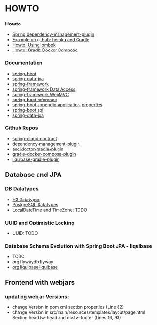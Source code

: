 # HOWTO

### Howto
* [Spring dependency-management-plugin](https://docs.spring.io/dependency-management-plugin/docs/current/reference/html/)
* [Example on github: heroku and Gradle](https://github.com/heroku/gradle-getting-started/blob/master/build.gradle)
* [Howto: Using lombok](https://projectlombok.org/setup/overview)
* [Howto: Gradle Docker Compose](https://bmuschko.com/blog/gradle-docker-compose/)

### Documentation
* [spring-boot](https://spring.io/projects/spring-boot)
* [spring-data-jpa](https://docs.spring.io/spring-data/jpa/docs/2.7.6/reference/html/)
* [spring-framework](https://docs.spring.io/spring-framework/docs/5.3.23/reference/html/)
* [spring-framework Data Access](https://docs.spring.io/spring-framework/docs/current/spring-framework-reference/data-access.html)
* [spring-framework WebMVC](https://docs.spring.io/spring/docs/current/spring-framework-reference/web.html)
* [spring-boot reference](https://docs.spring.io/spring-boot/docs/2.7.5/reference/html/)
* [spring-boot appendix-application-properties](https://docs.spring.io/spring-boot/docs/2.7.5/reference/html/application-properties.html#appendix.application-properties)
* [spring-boot api](https://docs.spring.io/spring-boot/docs/2.7.5/api/)
* [spring-data-jpa](https://docs.spring.io/spring-data/jpa/docs/2.7.5/reference/html/)

### Github Repos
* [spring-cloud-contract](https://github.com/spring-cloud/spring-cloud-contract)
* [dependency-management-plugin](https://github.com/spring-gradle-plugins/dependency-management-plugin)
* [asciidoctor-gradle-plugin](https://github.com/asciidoctor/asciidoctor-gradle-plugin)
* [gradle-docker-compose-plugin](https://github.com/avast/gradle-docker-compose-plugin)
* [liquibase-gradle-plugin](https://github.com/liquibase/liquibase-gradle-plugin)

## Database and JPA

### DB Datatypes
* [H2 Datatypes](http://www.h2database.com/html/datatypes.html)
* [PostgreSQL Datatypes](https://www.postgresql.org/docs/11/datatype.html)
* LocalDateTime and TimeZone: TODO

### UUID and Optimistic Locking
* UUID: TODO

### Database Schema Evolution with Spring Boot JPA - liquibase
* TODO
* org.flywaydb:flyway
* [org.liquibase:liquibase](https://www.liquibase.org/documentation/maven/index.html)
 

## Frontend with webjars
### updating webjar Versions:
* change Version in pom.xml section properties (Line 82)
* change Version in src/main/resources/templates/layout/page.html Section head.tw-head and div.tw-footer (Lines 16, 98) 
